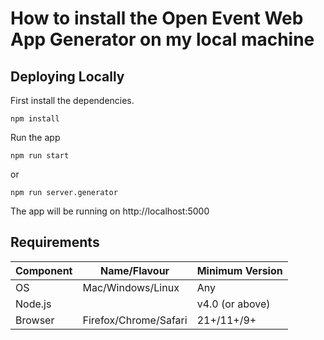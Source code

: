 # How to install the Open Event Web App Generator on my local machine

## Deploying Locally
First install the dependencies.

```shell
npm install
```

Run the app

```shell
npm run start
```
or
```shell
npm run server.generator
```

The app will be running on http://localhost:5000

## Requirements

| Component  | Name/Flavour | Minimum Version |
|---|---|---|
|  OS | Mac/Windows/Linux | Any |
| Node.js |  | v4.0 (or above) |
| Browser | Firefox/Chrome/Safari | 21+/11+/9+

